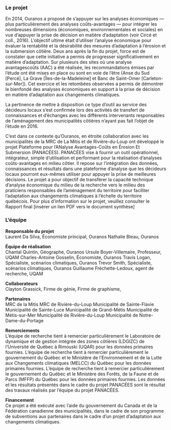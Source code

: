 ### Le projet

En 2014, Ouranos a proposé de s’appuyer sur les analyses économiques — plus particulièrement des analyses coûts-avantages —
pour intégrer les nombreuses dimensions (économiques, environnementales et sociales) en vue d’appuyer la prise de décision en
matière d’adaptation (voir Circé et coll., 2016). L’objectif ultime était d’utiliser l’analyse économique pour évaluer la rentabilité et la
désirabilité des mesures d’adaptation à l’érosion et la submersion côtière. Deux ans après la fin du projet, force est de constater que
cette initiative a permis de progresser significativement en matière d’adaptation. Sur plusieurs des sites où une analyse avantagescoûts (AAC) a été réalisée, les recommandations émises par l’étude ont été mises en place ou sont en voie de l’être (Anse du Sud [Percé], La Grave [Îles-de-la-Madeleine] et Banc de Saint-Omer [Carleton-sur-Mer]). Cet exercice et les retombées observées a
permis de démontrer le bienfondé des analyses économiques en support à la prise de décision en matière d’adaptation aux
changements climatiques.

La pertinence de mettre à disposition ce type d’outil au service des décideurs locaux s’est confirmée lors des activités de transfert de
connaissances et d’échanges avec les différents intervenants responsables de l’aménagement des municipalités côtières n’ayant pas
fait l’objet de l’étude en 2016.

C’est dans ce contexte qu’Ouranos, en étroite collaboration avec les municipalités de la MRC de La Mitis et de Rivière-du-Loup ont
développé le projet Plateforme pour l’ANalyse Avantages-Coûts en Érosion Et Submersion (PANACÉES). PANACÉES vise à fournir un
outil opérationnel, intégrateur, simple d’utilisation et performant pour la réalisation d’analyses coûts-avantages en milieu côtier. Il
repose sur l’intégration des données, connaissances et résultats dans une plateforme d’analyse que les décideurs locaux pourront
eux-mêmes utiliser pour appuyer la prise de meilleures décisions. Le projet a pour objectif de transférer la capacité technique
d’analyse économique du milieu de la recherche vers le milieu des praticiens responsables de l’aménagement du territoire pour
faciliter l’adaptation aux changements climatiques à l’échelle du territoire québécois.
Pour plus d’information sur le projet, veuillez consulter le Rapport final [insérer un lien PDF vers le document synthèse]

### L’équipe

**Responsable du projet**\
Laurent Da Silva, Économiste principal, Ouranos
Nathalie Bleau, Ouranos

**Équipe de réalisation**\
Chantal Quintin, Géographe, Ouranos
Ursule Boyer-Villemaire, Professeur, UQAM
Charles-Antoine Gosselin, Économiste, Ouranos
Travis Logan, Spécialiste, scénarios climatiques, Ouranos
Trevor Smith, Spécialiste, scénarios climatiques, Ouranos
Guillaume Fréchette-Ledoux, agent de recherche, UQAM

**Collaborateurs**\
Clayton Grassick,
Firme de génie,
Firme de graphisme,

**Partenaires**\
MRC de la Mitis
MRC de Rivière-du-Loup
Municipalité de Sainte-Flavie
Municipalité de Sainte-Luce
Municipalité de Grand-Métis
Municipalité de Métis-sur-Mer
Municipalité de Rivière-du-Loup
Municipalité de Notre-Dame-du-Portage

**Remerciements**\
L’équipe de recherche tient à remercier particulièrement le Laboratoire de dynamique et de gestion intégrée des zones côtières
(LDGIZC) de l’Université de Québec à Rimouski (UQAR) pour les données primaires fournies.
L’équipe de recherche tient à remercier particulièrement le gouvernement du Québec et le Ministère de l’Environnement et de la
Lutte aux Changements climatiques (MELCC) du Québec pour les données primaires fournies.
L’équipe de recherche tient à remercier particulièrement le gouvernement du Québec et le Ministère des Forêts, de la Faune et de
Parcs (MFFP) du Québec pour les données primaires fournies.
Les données et les résultats présentés dans le cadre du projet PANACÉES sont le résultat des travaux réalisés par l’équipe du projet
PANACÉES.

**Financement**\
Ce projet a été exécuté avec l’aide du gouvernement du Canada et de la Fédération canadienne des municipalités, dans le cadre de
son programme de subventions aux partenaires dans le cadre d’un projet d’adaptation aux changements climatiques.